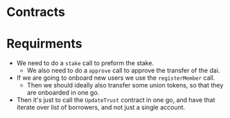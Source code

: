 # Contracts

# Requirments
- We need to do a `stake` call to preform the stake.
    - We also need to do a `approve` call to approve the transfer of the dai.
- If we are going to onboard new users we use the `registerMember` call.
    - Then we should ideally also transfer some union tokens, so that they are onboarded in one go.
- Then it's just to call the `UpdateTrust` contract in one go, and have that iterate over list of borrowers, and not just a single account.
